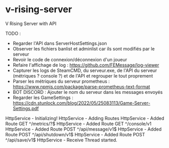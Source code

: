 # v-rising-server

V Rising Server with API

TODO :

- Regarder l'API dans ServerHostSettings.json
- Observer les fichiers banlist et adminlist car ils sont modifiés par le serveur
- Revoir le code de connexion/déconnexion d'un joueur
- Refaire l'affichage de log : https://github.com/FEMessage/log-viewer
- Capturer les logs de SteamCMD, du serveur.exe, de l'API du serveur (métriques ? console ?) et de l'API et regrouper le tout proprement
- Parser les métriques du serveur prometheus : https://www.npmjs.com/package/parse-prometheus-text-format
- BOT DISCORD : Ajouter le nom du serveur dans les messages envoyés
- Regarder les GameSettings : https://cdn.stunlock.com/blog/2022/05/25083113/Game-Server-Settings.pdf

HttpService - Initializing!
HttpService - Adding Routes
HttpService - Added Route GET ^/metrics/?$
HttpService - Added Route GET ^/console/v1
HttpService - Added Route POST ^/api/message/v1$
HttpService - Added Route POST ^/api/shutdown/v1$
HttpService - Added Route POST ^/api/save/v1$
HttpService - Receive Thread started.
